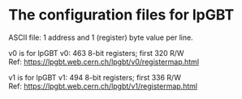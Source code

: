 # The configuration files for lpGBT  
ASCII file: 1 address and 1 (register) byte value per line.

v0 is for lpGBT v0: 463 8-bit registers; first 320 R/W  
Ref: https://lpgbt.web.cern.ch/lpgbt/v0/registermap.html

v1 is for lpGBT v1: 494 8-bit registers; first 336 R/W  
Ref: https://lpgbt.web.cern.ch/lpgbt/v1/registermap.html